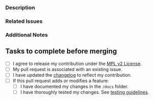 ### Description
<!-- Briefly describe what this pull request does. -->

### Related Issues
<!-- Link to the issue(s) this PR resolves, if applicable. -->

### Additional Notes
<!-- Any extra context or information, if necessary. -->

## Tasks to complete before merging

- [ ] I agree to release my contribution under the [MPL v2 License](http://mozilla.org/MPL/2.0/).
- [ ] My pull request is associated with an existing issue.
- [ ] I have updated the [changelog](https://github.com/Gunivers/Bookshelf/blob/master/docs/CHANGELOG.md) to reflect my contribution.
- [ ] If this pull request adds or modifies a feature:
  - [ ] I have documented my changes in the `/docs` folder.
  - [ ] I have thoroughly tested my changes. See [testing guidelines](https://docs.mcbookshelf.dev/en/latest/contribute/debug.html#unit-tests).

